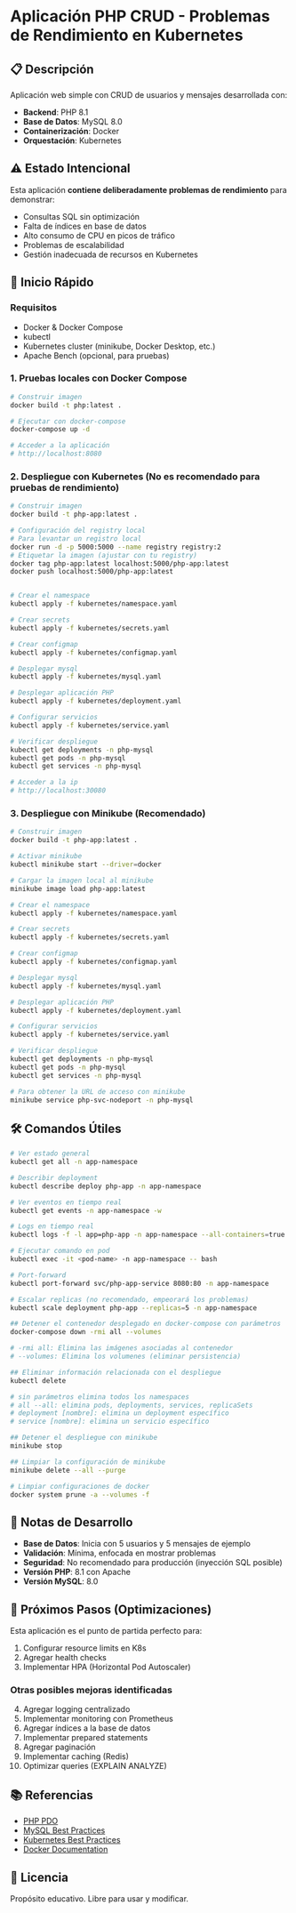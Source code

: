 # Aplicación PHP CRUD - Problemas de Rendimiento en Kubernetes

## 📋 Descripción

Aplicación web simple con CRUD de usuarios y mensajes desarrollada con:
- **Backend**: PHP 8.1
- **Base de Datos**: MySQL 8.0
- **Containerización**: Docker
- **Orquestación**: Kubernetes

## ⚠️ Estado Intencional

Esta aplicación **contiene deliberadamente problemas de rendimiento** para demonstrar:
- Consultas SQL sin optimización
- Falta de índices en base de datos
- Alto consumo de CPU en picos de tráfico
- Problemas de escalabilidad
- Gestión inadecuada de recursos en Kubernetes

## 🚀 Inicio Rápido

### Requisitos
- Docker & Docker Compose
- kubectl
- Kubernetes cluster (minikube, Docker Desktop, etc.)
- Apache Bench (opcional, para pruebas)

### 1. Pruebas locales con Docker Compose

```bash
# Construir imagen
docker build -t php:latest .

# Ejecutar con docker-compose
docker-compose up -d

# Acceder a la aplicación 
# http://localhost:8080
```

### 2. Despliegue con Kubernetes (No es recomendado para pruebas de rendimiento)

```bash
# Construir imagen
docker build -t php-app:latest .

# Configuración del registry local
# Para levantar un registro local
docker run -d -p 5000:5000 --name registry registry:2
# Etiquetar la imagen (ajustar con tu registry)
docker tag php-app:latest localhost:5000/php-app:latest
docker push localhost:5000/php-app:latest


# Crear el namespace
kubectl apply -f kubernetes/namespace.yaml

# Crear secrets
kubectl apply -f kubernetes/secrets.yaml

# Crear configmap
kubectl apply -f kubernetes/configmap.yaml

# Desplegar mysql 
kubectl apply -f kubernetes/mysql.yaml

# Desplegar aplicación PHP
kubectl apply -f kubernetes/deployment.yaml

# Configurar servicios
kubectl apply -f kubernetes/service.yaml

# Verificar despliegue
kubectl get deployments -n php-mysql
kubectl get pods -n php-mysql
kubectl get services -n php-mysql

# Acceder a la ip
# http://localhost:30080

```


### 3. Despliegue con Minikube (Recomendado)

```bash
# Construir imagen
docker build -t php-app:latest .

# Activar minikube
kubectl minikube start --driver=docker

# Cargar la imagen local al minikube
minikube image load php-app:latest

# Crear el namespace
kubectl apply -f kubernetes/namespace.yaml

# Crear secrets
kubectl apply -f kubernetes/secrets.yaml

# Crear configmap
kubectl apply -f kubernetes/configmap.yaml

# Desplegar mysql 
kubectl apply -f kubernetes/mysql.yaml

# Desplegar aplicación PHP
kubectl apply -f kubernetes/deployment.yaml

# Configurar servicios
kubectl apply -f kubernetes/service.yaml

# Verificar despliegue
kubectl get deployments -n php-mysql
kubectl get pods -n php-mysql
kubectl get services -n php-mysql

# Para obtener la URL de acceso con minikube
minikube service php-svc-nodeport -n php-mysql
```
## 🛠️ Comandos Útiles

```bash
# Ver estado general
kubectl get all -n app-namespace

# Describir deployment
kubectl describe deploy php-app -n app-namespace

# Ver eventos en tiempo real
kubectl get events -n app-namespace -w

# Logs en tiempo real
kubectl logs -f -l app=php-app -n app-namespace --all-containers=true

# Ejecutar comando en pod
kubectl exec -it <pod-name> -n app-namespace -- bash

# Port-forward
kubectl port-forward svc/php-app-service 8080:80 -n app-namespace

# Escalar replicas (no recomendado, empeorará los problemas)
kubectl scale deployment php-app --replicas=5 -n app-namespace

## Detener el contenedor desplegado en docker-compose con parámetros
docker-compose down -rmi all --volumes

# -rmi all: Elimina las imágenes asociadas al contenedor
# --volumes: Elimina los volumenes (eliminar persistencia)

## Eliminar información relacionada con el despliegue
kubectl delete 

# sin parámetros elimina todos los namespaces
# all --all: elimina pods, deployments, services, replicaSets
# deployment [nombre]: elimina un deployment específico
# service [nombre]: elimina un servicio específico

## Detener el despliegue con minikube
minikube stop

## Limpiar la configuración de minikube
minikube delete --all --purge

# Limpiar configuraciones de docker
docker system prune -a --volumes -f

```

## 📝 Notas de Desarrollo

- **Base de Datos**: Inicia con 5 usuarios y 5 mensajes de ejemplo
- **Validación**: Mínima, enfocada en mostrar problemas
- **Seguridad**: No recomendado para producción (inyección SQL posible)
- **Versión PHP**: 8.1 con Apache
- **Versión MySQL**: 8.0

## 🔧 Próximos Pasos (Optimizaciones)

Esta aplicación es el punto de partida perfecto para:
1. Configurar resource limits en K8s
2. Agregar health checks
3. Implementar HPA (Horizontal Pod Autoscaler)

### Otras posibles mejoras identificadas
4. Agregar logging centralizado
5.  Implementar monitoring con Prometheus
6. Agregar índices a la base de datos
7. Implementar prepared statements
8. Agregar paginación
9. Implementar caching (Redis)
10. Optimizar queries (EXPLAIN ANALYZE)

## 📚 Referencias

- [PHP PDO](https://www.php.net/manual/en/book.pdo.php)
- [MySQL Best Practices](https://dev.mysql.com/doc/)
- [Kubernetes Best Practices](https://kubernetes.io/docs/concepts/cluster-administration/manage-deployment/)
- [Docker Documentation](https://docs.docker.com/)

## 📄 Licencia

Propósito educativo. Libre para usar y modificar.
